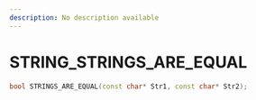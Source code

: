 ```yaml
---
description: No description available 
---
```


# STRING\_STRINGS_ARE_EQUAL

```cpp
bool STRINGS_ARE_EQUAL(const char* Str1, const char* Str2);
```
